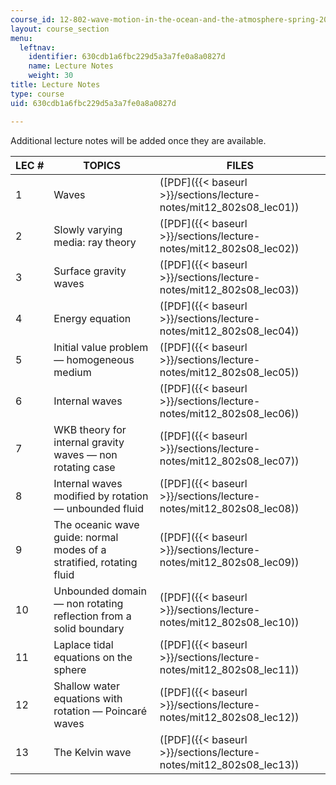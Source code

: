 ```yaml
---
course_id: 12-802-wave-motion-in-the-ocean-and-the-atmosphere-spring-2008
layout: course_section
menu:
  leftnav:
    identifier: 630cdb1a6fbc229d5a3a7fe0a8a0827d
    name: Lecture Notes
    weight: 30
title: Lecture Notes
type: course
uid: 630cdb1a6fbc229d5a3a7fe0a8a0827d

---
```


Additional lecture notes will be added once they are available.

| LEC # | TOPICS | FILES |
| --- | --- | --- |
| 1 | Waves | ([PDF]({{< baseurl >}}/sections/lecture-notes/mit12_802s08_lec01)) |
| 2 | Slowly varying media: ray theory | ([PDF]({{< baseurl >}}/sections/lecture-notes/mit12_802s08_lec02)) |
| 3 | Surface gravity waves | ([PDF]({{< baseurl >}}/sections/lecture-notes/mit12_802s08_lec03)) |
| 4 | Energy equation | ([PDF]({{< baseurl >}}/sections/lecture-notes/mit12_802s08_lec04)) |
| 5 | Initial value problem — homogeneous medium | ([PDF]({{< baseurl >}}/sections/lecture-notes/mit12_802s08_lec05)) |
| 6 | Internal waves | ([PDF]({{< baseurl >}}/sections/lecture-notes/mit12_802s08_lec06)) |
| 7 | WKB theory for internal gravity waves — non rotating case | ([PDF]({{< baseurl >}}/sections/lecture-notes/mit12_802s08_lec07)) |
| 8 | Internal waves modified by rotation — unbounded fluid | ([PDF]({{< baseurl >}}/sections/lecture-notes/mit12_802s08_lec08)) |
| 9 | The oceanic wave guide: normal modes of a stratified, rotating fluid | ([PDF]({{< baseurl >}}/sections/lecture-notes/mit12_802s08_lec09)) |
| 10 | Unbounded domain — non rotating reflection from a solid boundary | ([PDF]({{< baseurl >}}/sections/lecture-notes/mit12_802s08_lec10)) |
| 11 | Laplace tidal equations on the sphere | ([PDF]({{< baseurl >}}/sections/lecture-notes/mit12_802s08_lec11)) |
| 12 | Shallow water equations with rotation — Poincaré waves | ([PDF]({{< baseurl >}}/sections/lecture-notes/mit12_802s08_lec12)) |
| 13 | The Kelvin wave | ([PDF]({{< baseurl >}}/sections/lecture-notes/mit12_802s08_lec13))
